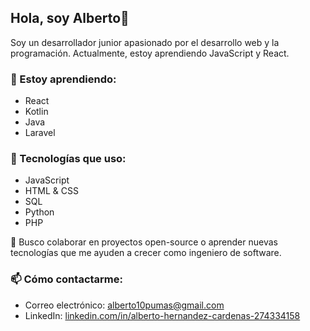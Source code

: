 ## Hola, soy Alberto👋

Soy un desarrollador junior apasionado por el desarrollo web y la programación. Actualmente, estoy aprendiendo JavaScript y React.

### 🌱 Estoy aprendiendo:
- React
- Kotlin
- Java
- Laravel

### 🔧 Tecnologías que uso:
- JavaScript
- HTML & CSS
- SQL
- Python
- PHP

🚀 Busco colaborar en proyectos open-source o aprender nuevas tecnologías que me ayuden a crecer como ingeniero de software.

### 📫 Cómo contactarme:
- Correo electrónico: [alberto10pumas@gmail.com](mailto:alberto10puma@gmail.com)
- LinkedIn: [linkedin.com/in/alberto-hernandez-cardenas-274334158](www.linkedin.com/in/alberto-hernandez-cardenas-274334158)

<!--
**albertoher/albertoher** is a ✨ _special_ ✨ repository because its `README.md` (this file) appears on your GitHub profile.

Here are some ideas to get you started:

- 🔭 I’m currently working on ...
- 🌱 I’m currently learning ...
- 👯 I’m looking to collaborate on ...
- 🤔 I’m looking for help with ...
- 💬 Ask me about ...
- 📫 How to reach me: ...
- 😄 Pronouns: ...
- ⚡ Fun fact: ...
-->
